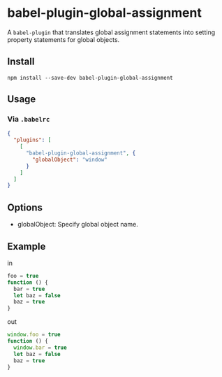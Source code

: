 # babel-plugin-global-assignment
A `babel-plugin` that translates global assignment statements into setting property statements for global objects.

## Install
```
npm install --save-dev babel-plugin-global-assignment
```

## Usage
### Via `.babelrc`

```json
{
  "plugins": [
    [
      "babel-plugin-global-assignment", {
        "globalObject": "window"
      }
    ]
  ]
}
```

## Options
* globalObject: Specify global object name.

## Example

in
```javascript
foo = true
function () {
  bar = true
  let baz = false
  baz = true
}
```

out
```javascript
window.foo = true
function () {
  window.bar = true
  let baz = false
  baz = true
}
```